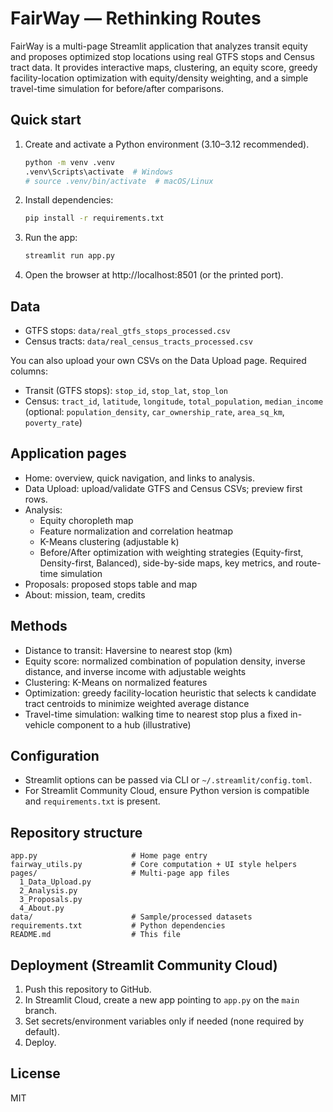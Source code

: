 # FairWay — Rethinking Routes

FairWay is a multi-page Streamlit application that analyzes transit equity and proposes optimized stop locations using real GTFS stops and Census tract data. It provides interactive maps, clustering, an equity score, greedy facility-location optimization with equity/density weighting, and a simple travel-time simulation for before/after comparisons.

## Quick start

1. Create and activate a Python environment (3.10–3.12 recommended).
   ```bash
   python -m venv .venv
   .venv\Scripts\activate  # Windows
   # source .venv/bin/activate  # macOS/Linux
   ```
2. Install dependencies:
   ```bash
   pip install -r requirements.txt
   ```
3. Run the app:
   ```bash
   streamlit run app.py
   ```
4. Open the browser at http://localhost:8501 (or the printed port).

## Data
- GTFS stops: `data/real_gtfs_stops_processed.csv`
- Census tracts: `data/real_census_tracts_processed.csv`

You can also upload your own CSVs on the Data Upload page. Required columns:
- Transit (GTFS stops): `stop_id`, `stop_lat`, `stop_lon`
- Census: `tract_id`, `latitude`, `longitude`, `total_population`, `median_income` (optional: `population_density`, `car_ownership_rate`, `area_sq_km`, `poverty_rate`)

## Application pages
- Home: overview, quick navigation, and links to analysis.
- Data Upload: upload/validate GTFS and Census CSVs; preview first rows.
- Analysis:
  - Equity choropleth map
  - Feature normalization and correlation heatmap
  - K-Means clustering (adjustable k)
  - Before/After optimization with weighting strategies (Equity-first, Density-first, Balanced), side-by-side maps, key metrics, and route-time simulation
- Proposals: proposed stops table and map
- About: mission, team, credits

## Methods
- Distance to transit: Haversine to nearest stop (km)
- Equity score: normalized combination of population density, inverse distance, and inverse income with adjustable weights
- Clustering: K-Means on normalized features
- Optimization: greedy facility-location heuristic that selects k candidate tract centroids to minimize weighted average distance
- Travel-time simulation: walking time to nearest stop plus a fixed in-vehicle component to a hub (illustrative)

## Configuration
- Streamlit options can be passed via CLI or `~/.streamlit/config.toml`.
- For Streamlit Community Cloud, ensure Python version is compatible and `requirements.txt` is present.

## Repository structure
```
app.py                     # Home page entry
fairway_utils.py           # Core computation + UI style helpers
pages/                     # Multi-page app files
  1_Data_Upload.py
  2_Analysis.py
  3_Proposals.py
  4_About.py
data/                      # Sample/processed datasets
requirements.txt           # Python dependencies
README.md                  # This file
```

## Deployment (Streamlit Community Cloud)
1. Push this repository to GitHub.
2. In Streamlit Cloud, create a new app pointing to `app.py` on the `main` branch.
3. Set secrets/environment variables only if needed (none required by default).
4. Deploy.

## License
MIT

